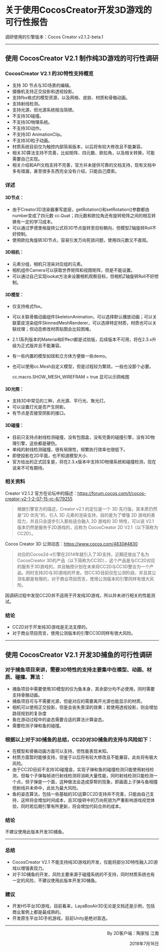 # 关于使用CocosCreator开发3D游戏的可行性报告

调研使用的引擎版本：Cocos Creator v2.1.2-beta.1

---

## 使用 CocosCreator V2.1 制作纯3D游戏的可行性调研
### CocosCreator V2.1 的3D特性支持概览
- 支持 3D 节点与3D场景的编辑。
- 摄像机支持正交投影和透视投影。
- 支持fbx格式的模型资源，以及网格、皮肤、材质和骨骼动画。
- 支持射线检测。
- 支持光源，但光源系统相当简陋。
- 不支持3D碰撞。
- 不支持3D物理系统。
- 不支持3D动作。
- 不支持3D AnimationClip。
- 不支持3D粒子动画。
- 材质系统目前仅为触控内部简易版本，以后将有较大修改且不能兼容。
- 相关3D算法支持不完善，比如矩阵、四元数、欧拉角，以及相关转换，可能需要自己实现。
- 相关介绍和API文档支持不完善，官方并未提供可靠的文档支持，现有文档中多有错漏，甚至很多东西完全没有介绍，只能自己摸索。

### 详述
#### 3D节点：
- 由于Creator3D渲染器重写底层，getRotation()和setRotation()参数都由number变成了四元数 cc.Quat；四元数和欧拉角还有旋转矩阵之间的相互转换有一定的学习成本。
- 可以通过罗德里格旋转公式将3D节点旋转至目标朝向，但模型Z轴旋转Roll不好控制。
- 使用欧拉角旋转3D节点，容易引发万向死锁问题，使用四元数又不直观。

#### 3D相机：
- 元素分组，相机只渲染对应组的元素。
- 相机组件Camera可以获取世界矩阵和视图矩阵，但是不能设置。
- 可以通过自己实现lookat方法来设置相机观察目标，但相机Z轴旋转Roll不好控制。

#### 3D模型：
- 仅支持格式fbx。
- 可以关联骨骼动画组件SkeletonAnimation，可以选择默认播放动画；可以关联蒙皮渲染组件SkinnedMeshRenderer，可以选择特定材质，材质也可以关联纹理；但动态修改材质贴图会比较困难。
- 2.1.1系列版本的Material和Effect都是试验版，后续版本不可用，将在2.3.x升级为正式版并且不能兼容。
- 有一些内置的模型如球和立方体方便做一些demo。
- 也可以使用cc.Mesh自定义模型，但是过程较为繁琐，一般也没那个必要。

    cc.macro.SHOW_MESH_WIREFRAM = true   显可以示网格图

#### 3D光照：
- 支持3D中常见的三种，点光源、平行光、聚光灯。
- 可以设置灯光是否产生阴影。
- 有节点是否接受阴影的接口。

#### 3D碰撞：
- 目前只支持点射线检测碰撞，没有包围盒，没有完善的碰撞引擎，没有3D物理引擎，这些都是硬伤。
- 单纯的射线检测碰撞，很有局限性，频繁执行效率也很低下。
- 即使投影在2D平面，也不知道模型大小.
- 官方给出的正式回复是，将在2.3.x版本中支持3D物理系统和碰撞检测，现在说来不可有期待。

### 相关资料
Creator V2.1.2 官方在论坛中的描述：https://forum.cocos.com/t/cocos-creator-v2-1-2-07-15-rc-6/79255
> 根据引擎官方的描述，Creator v2.1 的定位是一个 3D 先行版，其本质仍然是“2D 优先”的，引入 3D 元素的渲染支持，目的是为了增强 2D 游戏的表现力，并且只会逐步引入那些适合融入 2D 游戏的 3D 特性，可以说 V2.1 版本仍然是服务于2D游戏的，应称为 CocosCreator 2D V2.1（以下简称为CC2D）。

Cocos Creator 3D 公测动态：https://www.cocos.com/4830#4830
> 对应的Cocos2d-x引擎在2014年就引入了3D支持，近期还放出了名为CocosCreator 3D的产品（以下简称为CC3D），这个产品是与CC2D对应的服务于3D游戏的，并且触控计划在未来将CC2D与CC3D整合为一个产品，同时支持2D与3D游戏的开发。但CC3D目前仅在公测阶段，并且其公测名额是有限的，对于商业项目而言，使用公测版本的引擎同样有很大风险。

因调研过程中发现CC2D并不适用于开发纯3D游戏，所以并未进行相关的性能测试。

### 结论
- CC2D对于开发纯3D游戏是无法支撑的。
- 对于商业项目而言，使用公测版本的引擎CC3D同样有很大风险。

---

## 使用 CocosCreator V2.1 开发3D捕鱼的可行性调研
### 对于捕鱼项目来讲，需要3D特性的支持主要集中在模型、动画、材质、碰撞、算法：
- 捕鱼项目中需要使用3D模型的仅为鱼本身，其余部分均不必使用，同时需要支持骨骼动画。
- 捕鱼项目可与不需要光源，但是对应的需要离开光源也能显示的材质。
- 相机可以使用正交投影，但是会丧失景深的效果；若使用透视投影，则会增加路径规划的复杂度
- 鱼在游动过程中的姿态需要合适的算法计算姿态。
- 需要检测子弹和鱼的碰撞。

### 根据以上对于3D捕鱼的总结，CC2D对3D捕鱼的支持与风险如下：
- 在模型和骨骼动画方面可以支持，但性能表现未知。
- 材质方面暂时能够支持，但鉴于以后将有较大修改且不能兼容，此处将有极大风险。
- 由于CC2D目前不支持3D碰撞盒，实现子弹和鱼的碰撞检测只能使用射线检测，但每个子弹每帧进行射线检测将消耗大量性能，同时射线检测只能检测一个点，但子弹是一个面，这种做法会造成穿帮的现象，即画面上子弹与鱼相撞但射线并未命中，此处为最大风险。
- 鱼的姿态算法，包括一些基础的3D运算CC2D支持并不完善，只能由自己支持，这样将会增加时间成本，且3D旋转中的万向死锁为严重影响游戏视觉体验，同时若后期引擎有所更新，将会增加代码合并的成本。

### 结论
不建议使用此版本开发3D捕鱼。

---

### 总结
- CocosCreator V2.1 不能支持纯3D游戏的开发，仅能将部分3D特性融入2D游戏以增强表现力。
- 对于3D捕鱼的开发，风险主要来源于碰撞系统的不支持，同时材质系统也有一定的风险，不建议使用此版本开发3D捕鱼。

### 建议
- 开发H5平台3D游戏，目前看来，LayaBoxAir3D无论是文档还是示例，包括商业案例上都是最成熟的。
- 开发原生平台3D手机游戏，目前Unity是绝对首选。

---


<html>
<p align="right">By 2D客户端：陶家恒 江南</p>
<p align="right">2019年7月16日</p>
</html>
